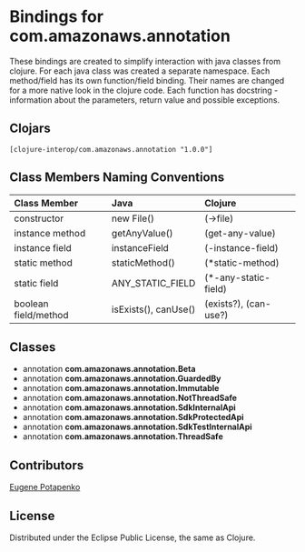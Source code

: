 # Bindings for com.amazonaws.annotation

These bindings are created to simplify interaction with java classes from clojure.
For each java class was created a separate namespace.
Each method/field has its own function/field binding.
Their names are changed for a more native look in the clojure code. Each function has docstring - information about the parameters, return value and possible exceptions.

## Clojars

```
[clojure-interop/com.amazonaws.annotation "1.0.0"]
```

## Class Members Naming Conventions

| Class Member | Java | Clojure |
|:--|:--|:--|
| constructor | new File() | (->file) |
| instance method | getAnyValue() | (get-any-value) |
| instance field | instanceField | (-instance-field) |
| static method | staticMethod() | (*static-method) |
| static field | ANY_STATIC_FIELD | (*-any-static-field) |
| boolean field/method | isExists(), canUse() | (exists?), (can-use?) |

## Classes

- annotation **com.amazonaws.annotation.Beta**
- annotation **com.amazonaws.annotation.GuardedBy**
- annotation **com.amazonaws.annotation.Immutable**
- annotation **com.amazonaws.annotation.NotThreadSafe**
- annotation **com.amazonaws.annotation.SdkInternalApi**
- annotation **com.amazonaws.annotation.SdkProtectedApi**
- annotation **com.amazonaws.annotation.SdkTestInternalApi**
- annotation **com.amazonaws.annotation.ThreadSafe**

## Contributors

[Eugene Potapenko](https://github.com/potapenko/)

## License

Distributed under the Eclipse Public License, the same as Clojure.
